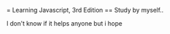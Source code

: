﻿= Learning Javascript, 3rd Edition
== Study by myself..

I don't know if it helps anyone but i hope